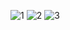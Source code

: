 ![1](https://user-images.githubusercontent.com/80306592/229223882-42c1b387-e8f8-4215-b395-e2ea03a0eac5.png)
![2](https://user-images.githubusercontent.com/80306592/229223918-99184121-6dcc-4703-b5cf-3821447fdf1e.png)
![3](https://user-images.githubusercontent.com/80306592/229223923-6c66ee18-4b40-4d11-a514-85224dd26dbc.png)
